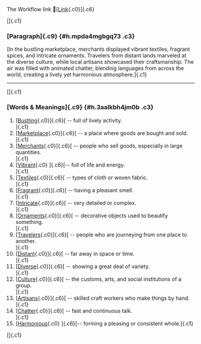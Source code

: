 The Workflow link
👏[[Link](https://www.google.com/url?q=http://www.google.com&sa=D&source=editors&ust=1759918949104370&usg=AOvVaw2lVH99h4YERhRpLCtKmaHm){.c0}]{.c6}

[]{.c1}

### [Paragraph]{.c9} {#h.mpda4mgbgq73 .c3}

[In the bustling marketplace, merchants displayed vibrant textiles,
fragrant spices, and intricate ornaments. Travelers from distant lands
marveled at the diverse culture, while local artisans showcased their
craftsmanship. The air was filled with animated chatter, blending
languages from across the world, creating a lively yet harmonious
atmosphere.]{.c1}

------------------------------------------------------------------------

[]{.c1}

### [Words & Meanings]{.c9} {#h.3aalkbh4jm0b .c3}

1.  [[Bustling](https://www.google.com/url?q=http://www.google.com&sa=D&source=editors&ust=1759918949105025&usg=AOvVaw1PcRjD_TQatcNJGT1Pz8GH){.c0}]{.c6}[ --
    full of lively activity.\
    ]{.c1}
2.  [[Marketplace](https://www.google.com/url?q=http://www.google.com&sa=D&source=editors&ust=1759918949105161&usg=AOvVaw1lpd6ZjWjHown6WnTDfwX2){.c0}]{.c6}[ --
    a place where goods are bought and sold.\
    ]{.c1}
3.  [[Merchants](https://www.google.com/url?q=http://www.google.com&sa=D&source=editors&ust=1759918949105288&usg=AOvVaw2kvZi-Bpc_ZEUuyMTVkiN6){.c0}]{.c6}[ --
    people who sell goods, especially in large quantities.\
    ]{.c1}
4.  [[Vibrant](https://www.google.com/url?q=http://www.google.com&sa=D&source=editors&ust=1759918949105432&usg=AOvVaw20aRLc-8XAPy7t0Mx3uIVC){.c0}
    ]{.c6}[-- full of life and energy.\
    ]{.c1}
5.  [[Textiles](https://www.google.com/url?q=http://www.google.com&sa=D&source=editors&ust=1759918949105532&usg=AOvVaw3Ph-D4rIYyx_5PY8DrPrjT){.c0}]{.c6}[ --
    types of cloth or woven fabric.\
    ]{.c1}
6.  [[Fragrant](https://www.google.com/url?q=http://www.google.com&sa=D&source=editors&ust=1759918949105638&usg=AOvVaw2e_M4TQJ7o83OzzlpPu3ob){.c0}]{.c6}[ --
    having a pleasant smell.\
    ]{.c1}
7.  [[Intricate](https://www.google.com/url?q=http://www.google.com&sa=D&source=editors&ust=1759918949105737&usg=AOvVaw34ZzzSjJE1OsZhrGY5E3m_){.c0}]{.c6}[ --
    very detailed or complex.\
    ]{.c1}
8.  [[Ornaments](https://www.google.com/url?q=http://www.google.com&sa=D&source=editors&ust=1759918949105857&usg=AOvVaw0G-IiD5P9Wz_bztdjGZ5yy){.c0}]{.c6}[ --
    decorative objects used to beautify something.\
    ]{.c1}
9.  [[Travelers](https://www.google.com/url?q=http://www.google.com&sa=D&source=editors&ust=1759918949105977&usg=AOvVaw0oCqSBzLChOcgLXUV0VFGB){.c0}]{.c6}[ --
    people who are journeying from one place to another.\
    ]{.c1}
10. [[Distant](https://www.google.com/url?q=http://www.google.com&sa=D&source=editors&ust=1759918949106105&usg=AOvVaw0zPTaW3yUcjEEQh-Sl2cMi){.c0}]{.c6}[ --
    far away in space or time.\
    ]{.c1}
11. [[Diverse](https://www.google.com/url?q=http://www.google.com&sa=D&source=editors&ust=1759918949106206&usg=AOvVaw0iRTqEDVVXmeTwadZf2BUS){.c0}]{.c6}[ --
    showing a great deal of variety.\
    ]{.c1}
12. [[Culture](https://www.google.com/url?q=http://www.google.com&sa=D&source=editors&ust=1759918949106314&usg=AOvVaw1Esi5_x9kQgpCdrrh544CC){.c0}]{.c6}[ --
    the customs, arts, and social institutions of a group.\
    ]{.c1}
13. [[Artisans](https://www.google.com/url?q=http://www.google.com&sa=D&source=editors&ust=1759918949106439&usg=AOvVaw23pm_4OJeDC8ToX5wyihwE){.c0}]{.c6}[ --
    skilled craft workers who make things by hand.\
    ]{.c1}
14. [[Chatter](https://www.google.com/url?q=http://www.google.com&sa=D&source=editors&ust=1759918949106578&usg=AOvVaw3SnjVJdC_6oNCzqJy_iLjj){.c0}]{.c6}[ --
    fast and continuous talk.\
    ]{.c1}
15. [[Harmonious](https://www.google.com/url?q=http://www.google.com&sa=D&source=editors&ust=1759918949106687&usg=AOvVaw0vx8sG7TIf7Okv2hOMlf72){.c0}
    ]{.c6}[-- forming a pleasing or consistent whole.]{.c1}

[]{.c1}
